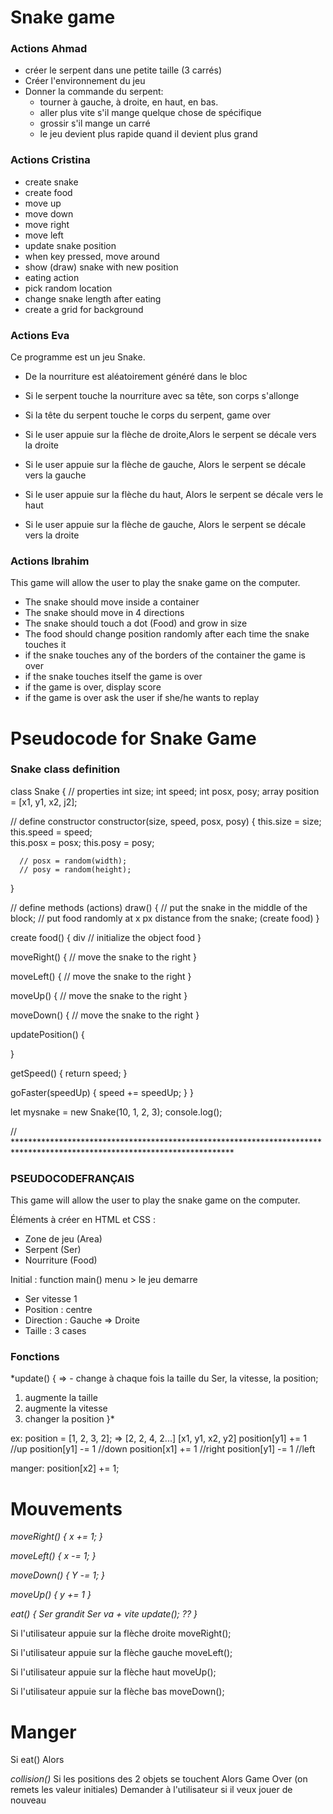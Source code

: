 # Snake game

### Actions Ahmad

- créer le serpent dans une petite taille (3 carrés)
- Créer l'environnement du jeu
- Donner la commande du serpent:
  - tourner à gauche, à droite, en haut, en bas.
  - aller plus vite s'il mange quelque chose de spécifique
  - grossir s'il mange un carré
  - le jeu devient plus rapide quand il devient plus grand

### Actions Cristina

- create snake
- create food
- move up
- move down
- move right
- move left
- update snake position
- when key pressed, move around
- show (draw) snake with new position
- eating action
- pick random location
- change snake length after eating
- create a grid for background


### Actions Eva

Ce programme est un jeu Snake. 

- De la nourriture est aléatoirement généré dans le bloc
- Si le serpent touche la nourriture avec sa tête, son corps s'allonge

- Si la tête du serpent touche le corps du serpent, game over

- Si le user appuie sur la flèche de droite,Alors le serpent se décale vers la droite
- Si le user appuie sur la flèche de gauche, Alors le serpent se décale vers la gauche
- Si le user appuie sur la flèche du haut, Alors le serpent se décale vers le haut
- Si le user appuie sur la flèche de gauche, Alors le serpent se décale vers la droite


### Actions Ibrahim

This game will allow the user to play the snake game
on the computer.

- The snake should move inside a container
- The snake should move in 4 directions
- The snake should touch a dot (Food) and grow in size
- The food should change position randomly after each time the snake touches it
- if the snake touches any of the borders of the container the game is over
- if the snake touches itself the game is over
- if the game is over, display score
- if the game is over ask the user if she/he wants to replay

# Pseudocode for Snake Game

### Snake class definition
class Snake {
   // properties
   int size;
   int speed;
   int posx, posy;
   array position = [x1, y1, x2, j2];
          
   // define constructor 
   constructor(size, speed, posx, posy) {
      this.size = size;
      this.speed = speed;   
      this.posx = posx;
      this.posy = posy;   

      // posx = random(width);
      // posy = random(height);
   }
           
   // define methods (actions)
   draw() {
      // put the snake in the middle of the block;
      // put food randomly at x px distance from the snake; (create food)
   }

   create food() {
      div 
      // initialize the object food
   }
           
   moveRight() {
      // move the snake to the right
   }

   moveLeft() {
      // move the snake to the right
   }

   moveUp() {
      // move the snake to the right
   }

   moveDown() {
      // move the snake to the right
   }

   updatePosition() {
      
   }

   getSpeed() {
      return speed;
   }
       
   goFaster(speedUp) {
      speed += speedUp;
   }
}

let mysnake = new Snake(10, 1, 2, 3);
console.log();

// **************************************************************************************************************************

### PSEUDOCODEFRANÇAIS

This game will allow the user to play the snake game
on the computer.

Éléments à créer en HTML et CSS :
- Zone de jeu (Area)
- Serpent (Ser)
- Nourriture (Food)


Initial :
function main() menu > le jeu demarre
- Ser vitesse 1 
- Position : centre
- Direction : Gauche => Droite
- Taille : 3 cases

### Fonctions
*update() { => - change à chaque fois la taille du Ser, la vitesse, la position;
  1. augmente la taille
  2. augmente la vitesse
  3. changer la position
}*

ex: position = [1, 2, 3, 2]; => [2, 2, 4, 2...]
[x1, y1, x2, y2]
position[y1] += 1 //up
position[y1] -= 1 //down
position[x1] += 1 //right
position[y1] -= 1 //left

manger: position[x2] += 1;
  

# Mouvements 

*moveRight() {
  x += 1;
}*

*moveLeft() {
  x -= 1;
}*

*moveDown() {
  Y -= 1;
}*

*moveUp() {
  y += 1
}*

*eat() {
  Ser grandit 
  Ser va + vite 
  update(); ??
}*

Si l'utilisateur appuie sur la flèche droite
  moveRight();

Si l'utilisateur appuie sur la flèche gauche
  moveLeft();

Si l'utilisateur appuie sur la flèche haut
  moveUp();
 
Si l'utilisateur appuie sur la flèche bas
  moveDown();

  
# Manger 
Si eat()
  Alors
   
   
*collision()* 
Si 
  les positions des 2 objets se touchent
Alors
  Game Over (on remets les valeur initiales)
  Demander à l'utilisateur si il veux jouer de nouveau


